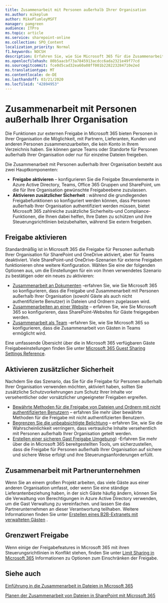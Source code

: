 ```yaml
---
title: Zusammenarbeit mit Personen außerhalb Ihrer Organisation
ms.author: mikeplum
author: MikePlumleyMSFT
manager: pamgreen
audience: ITPro
ms.topic: article
ms.service: sharepoint-online
ms.collection: SPO_Content
localization_priority: Normal
f1.keywords: NOCSH
description: Erfahren Sie, wie Sie Microsoft 365 für die Zusammenarbeit mit Personen außerhalb Ihrer Organisation konfigurieren.
ms.openlocfilehash: 80b5aacbf73a7845913acdcc6ada2321e49f77cd
ms.sourcegitcommit: fce0d5cad32ea60a08ff001b228223284710e2ed
ms.translationtype: MT
ms.contentlocale: de-DE
ms.lasthandoff: 03/21/2020
ms.locfileid: "42894953"
---
```

# <a name="collaborating-with-people-outside-your-organization"></a>Zusammenarbeit mit Personen außerhalb Ihrer Organisation

Die Funktionen zur externen Freigabe in Microsoft 365 bieten Personen in Ihrer Organisation die Möglichkeit, mit Partnern, Lieferanten, Kunden und anderen Personen zusammenzuarbeiten, die kein Konto in Ihrem Verzeichnis haben. Sie können ganze Teams oder Standorte für Personen außerhalb Ihrer Organisation oder nur für einzelne Dateien freigeben.

Die Zusammenarbeit mit Personen außerhalb Ihrer Organisation besteht aus zwei Hauptkomponenten:

- **Freigabe aktivieren** – konfigurieren Sie die Freigabe Steuerelemente in Azure Active Directory, Teams, Office 365 Gruppen und SharePoint, um die für Ihre Organisation gewünschte Freigabeebene zuzulassen.
- **Aktivieren zusätzlicher Sicherheit** : während die grundlegenden Freigabefunktionen so konfiguriert werden können, dass Personen außerhalb Ihrer Organisation authentifiziert werden müssen, bietet Microsoft 365 zahlreiche zusätzliche Sicherheits-und Compliance-Funktionen, die Ihnen dabei helfen, Ihre Daten zu schützen und ihre Steuerungsrichtlinien beizubehalten, während Sie extern freigeben.

## <a name="enable-sharing"></a>Freigabe aktivieren

Standardmäßig ist in Microsoft 365 die Freigabe für Personen außerhalb Ihrer Organisation für SharePoint und OneDrive aktiviert, aber für Teams deaktiviert. Viele SharePoint-und OneDrive-Szenarien für externe Freigaben funktionieren ohne weitere Konfiguration. Wählen Sie eine der folgenden Optionen aus, um die Einstellungen für ein von Ihnen verwendetes Szenario zu bestätigen oder ein neues zu aktivieren:

- [Zusammenarbeit an Dokumenten](collaborate-on-documents.md) -erfahren Sie, wie Sie Microsoft 365 so konfigurieren, dass die Freigabe und Zusammenarbeit mit Personen außerhalb Ihrer Organisation (sowohl Gäste als auch nicht authentifizierte Benutzer) in Dateien und Ordnern zugelassen wird.
- [Zusammenarbeiten an einer Website](collaborate-in-site.md) – erfahren Sie, wie Sie Microsoft 365 so konfigurieren, dass SharePoint-Websites für Gäste freigegeben werden.
- [Zusammenarbeit als Team](collaborate-as-team.md) -erfahren Sie, wie Sie Microsoft 365 so konfigurieren, dass die Zusammenarbeit von Gästen in Teams ermöglicht wird.

Eine umfassende Übersicht über die in Microsoft 365 verfügbaren Gäste Freigabeeinstellungen finden Sie unter [Microsoft 365 Guest Sharing Settings Reference](microsoft-365-guest-settings.md).

## <a name="enable-additional-security"></a>Aktivieren zusätzlicher Sicherheit

Nachdem Sie das Szenario, das Sie für die Freigabe für Personen außerhalb Ihrer Organisation verwenden möchten, aktiviert haben, sollten Sie zusätzliche Schutzvorkehrungen zum Schutz Ihrer Inhalte vor versehentlicher oder vorsätzlicher ungeeigneter Freigaben ergreifen.

- [Bewährte Methoden für die Freigabe von Dateien und Ordnern mit nicht authentifizierten Benutzern](best-practices-anonymous-sharing.md) – erfahren Sie mehr über bewährte Methoden für die Freigabe mit nicht authentifizierten Benutzern.
- [Begrenzen Sie die unbeabsichtigte Belichtung](share-limit-accidental-exposure.md) – erfahren Sie, wie Sie die Wahrscheinlichkeit verringern, dass vertrauliche Inhalte versehentlich mit Personen außerhalb Ihrer Organisation geteilt werden.
- [Erstellen einer sicheren Gast Freigabe Umgebung](create-secure-guest-sharing-environment.md)) -Erfahren Sie mehr über die in Microsoft 365 bereitgestellten Tools, um sicherzustellen, dass die Freigabe für Personen außerhalb Ihrer Organisation auf sichere und sichere Weise erfolgt und ihre Steuerungsanforderungen erfüllt.

## <a name="collaborate-with-partner-companies"></a>Zusammenarbeit mit Partnerunternehmen

Wenn Sie an einem großen Projekt arbeiten, das viele Gäste aus einer anderen Organisation umfasst, oder wenn Sie eine ständige Lieferantenbeziehung haben, in der sich Gäste häufig ändern, können Sie die Verwaltung von Berechtigungen in Azure Active Directory verwenden, um die Gast Verwaltung zu vereinfachen. und lassen Sie das Partnerunternehmen an dieser Verantwortung teilhaben. Weitere Informationen finden Sie unter [Erstellen eines B2B-Extranets mit verwalteten Gästen](b2b-extranet.md) .

## <a name="limit-sharing"></a>Grenzwert Freigabe

Wenn einige der Freigabefeatures in Microsoft 365 mit ihren Steuerungsrichtlinien in Konflikt stehen, finden Sie unter [Limit Sharing in Microsoft 365](microsoft-365-limit-sharing.md) Informationen zu Optionen zum Einschränken der Freigabe.

## <a name="see-also"></a>Siehe auch

[Einführung in die Zusammenarbeit in Dateien in Microsoft 365](https://docs.microsoft.com/sharepoint/intro-to-file-collaboration)

[Planen der Zusammenarbeit von Dateien in SharePoint mit Microsoft 365](https://docs.microsoft.com/sharepoint/deploy-file-collaboration)
